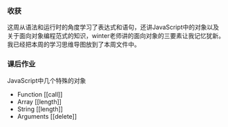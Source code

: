 ### 收获
这周从语法和运行时的角度学习了表达式和语句，还讲JavaScript中的对象以及关于面向对象编程范式的知识，winter老师讲的面向对象的三要素让我记忆犹新。我已经把本周的学习思维导图放到了本周文件中。


### 课后作业
JavaScript中几个特殊的对象
- Function [[call]]
- Array [[length]]
- String [[length]]
- Arguments [[delete]]